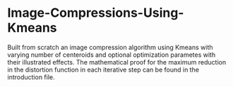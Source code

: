 # Image-Compressions-Using-Kmeans

Built from scratch an image compression algorithm using Kmeans with varying number of centeroids and optional optimization parametes with their illustrated effects. The mathematical proof for the maximum reduction in the distortion function in each iterative step can be found in the introduction file.  
